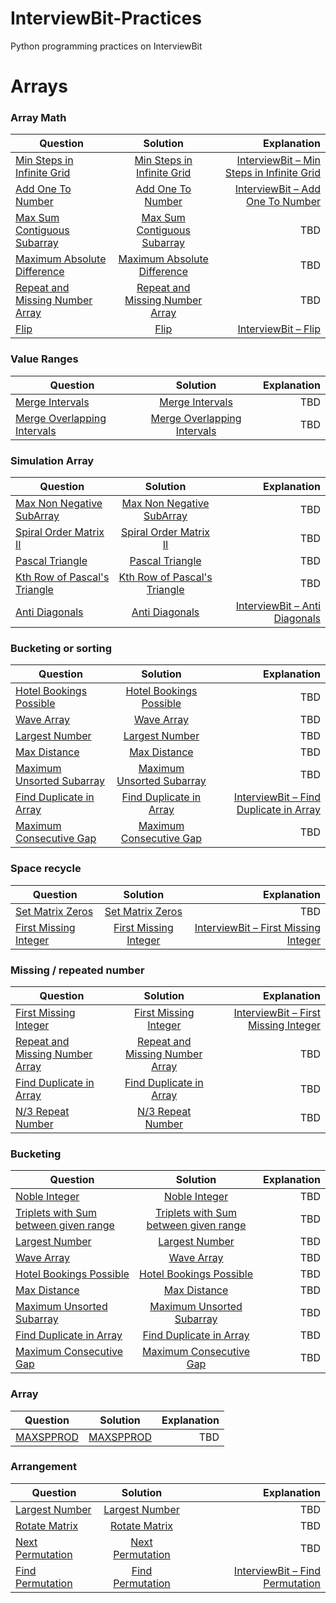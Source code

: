 # InterviewBit-Practices
Python programming practices on InterviewBit

# Arrays
### Array Math
| Question        | Solution           | Explanation  |
| ------------- |:-------------:| -----:|
| [Min Steps in Infinite Grid](https://www.interviewbit.com/problems/min-steps-in-infinite-grid/)      | [Min Steps in Infinite Grid](https://github.com/woodyko3234/InterviewBit-Practices/blob/master/Arrays/Array%20Math/Min_Steps_in_Infinite_Grid.py) | [InterviewBit – Min Steps in Infinite Grid](https://python5566.wordpress.com/2019/01/04/interviewbit-min-steps-in-infinite-grid/) |
| [Add One To Number](https://www.interviewbit.com/problems/add-one-to-number/)      | [Add One To Number](https://github.com/woodyko3234/InterviewBit-Practices/blob/master/Arrays/Array%20Math/Add_One_To_Number.py)      |   [InterviewBit – Add One To Number](https://python5566.wordpress.com/2017/10/26/interviewbit-add-one-to-number/) |
| [Max Sum Contiguous Subarray](https://www.interviewbit.com/problems/max-sum-contiguous-subarray/) | [Max Sum Contiguous Subarray](https://github.com/woodyko3234/InterviewBit-Practices/blob/master/Arrays/Array%20Math/Max_Sum_Contiguous_Subarray.py)      |    TBD |
| [Maximum Absolute Difference](https://www.interviewbit.com/problems/maximum-absolute-difference/) | [Maximum Absolute Difference](https://github.com/woodyko3234/InterviewBit-Practices/blob/master/Arrays/Array%20Math/Maximum_Absolute_Difference.py) | TBD |
| [Repeat and Missing Number Array](https://www.interviewbit.com/problems/repeat-and-missing-number-array/) | [Repeat and Missing Number Array](https://github.com/woodyko3234/InterviewBit-Practices/blob/master/Arrays/Array%20Math/Repeat_and_Missing_Number_Array.py) | TBD |
|[Flip](https://www.interviewbit.com/problems/flip/) | [Flip](https://github.com/woodyko3234/InterviewBit-Practices/blob/master/Arrays/Array%20Math/Flip.py) | [InterviewBit – Flip](https://python5566.wordpress.com/2017/11/21/interviewbit-flip/) |

### Value Ranges
| Question        | Solution           | Explanation  |
| ------------- |:-------------:| -----:|
| [Merge Intervals](https://www.interviewbit.com/problems/merge-intervals/) | [Merge Intervals](https://github.com/woodyko3234/InterviewBit-Practices/blob/master/Arrays/Value%20Ranges/Merge_Intervals.py) | TBD |
| [Merge Overlapping Intervals](https://www.interviewbit.com/problems/merge-overlapping-intervals/) | [Merge Overlapping Intervals](https://github.com/woodyko3234/InterviewBit-Practices/blob/master/Arrays/Value%20Ranges/Merge_Overlapping_Intervals.py) | TBD |

### Simulation Array
| Question        | Solution           | Explanation  |
| ------------- |:-------------:| -----:|
|[Max Non Negative SubArray](https://www.interviewbit.com/problems/max-non-negative-subarray/) | [Max Non Negative SubArray](https://github.com/woodyko3234/InterviewBit-Practices/blob/master/Arrays/Simulation%20Array/Max_Non_Negative_SubArray.py) | TBD |
|[Spiral Order Matrix II](https://www.interviewbit.com/problems/spiral-order-matrix-ii/) | [Spiral Order Matrix II](https://github.com/woodyko3234/InterviewBit-Practices/blob/master/Arrays/Simulation%20Array/Spiral_Order_Matrix_II.py) | TBD |
|[Pascal Triangle](https://www.interviewbit.com/problems/pascal-triangle/) | [Pascal Triangle](https://github.com/woodyko3234/InterviewBit-Practices/blob/master/Arrays/Simulation%20Array/Pascal_Triangle.py) | TBD |
|[Kth Row of Pascal's Triangle](https://www.interviewbit.com/problems/kth-row-of-pascals-triangle/) | [Kth Row of Pascal's Triangle](https://github.com/woodyko3234/InterviewBit-Practices/blob/master/Arrays/Simulation%20Array/Kth_Row_of_Pascal's_Triangle.py) | TBD |
|[Anti Diagonals](https://www.interviewbit.com/problems/anti-diagonals/) | [Anti Diagonals](https://github.com/woodyko3234/InterviewBit-Practices/blob/master/Arrays/Simulation%20Array/Anti_Diagonals.py) | [InterviewBit – Anti Diagonals](https://python5566.wordpress.com/2017/10/27/interviewbit-anti-diagonals/) |

### Bucketing or sorting
| Question        | Solution           | Explanation  |
| ------------- |:-------------:| -----:|
|[Hotel Bookings Possible](https://www.interviewbit.com/problems/hotel-bookings-possible/) | [Hotel Bookings Possible](https://github.com/woodyko3234/InterviewBit-Practices/blob/master/Arrays/Bucketing%20and%20Sorting/Hotel_Bookings_Possible.py) | TBD |
|[Wave Array](https://www.interviewbit.com/problems/wave-array/) | [Wave Array](https://github.com/woodyko3234/InterviewBit-Practices/blob/master/Arrays/Bucketing%20and%20Sorting/Wave_Array.py) | TBD |
|[Largest Number](https://www.interviewbit.com/problems/largest-number/) | [Largest Number](https://github.com/woodyko3234/InterviewBit-Practices/blob/master/Arrays/Bucketing%20and%20Sorting/Largest_Number.py) | TBD |
|[Max Distance](https://www.interviewbit.com/problems/max-distance/) | [Max Distance](https://github.com/woodyko3234/InterviewBit-Practices/blob/master/Arrays/Bucketing%20and%20Sorting/Max_Distance.py) | TBD |
|[Maximum Unsorted Subarray](https://www.interviewbit.com/problems/maximum-unsorted-subarray/) | [Maximum Unsorted Subarray](https://github.com/woodyko3234/InterviewBit-Practices/blob/master/Arrays/Bucketing%20and%20Sorting/Maximum_Unsorted_Subarray.py) | TBD |
|[Find Duplicate in Array](https://www.interviewbit.com/problems/find-duplicate-in-array/) | [Find Duplicate in Array](https://github.com/woodyko3234/InterviewBit-Practices/blob/master/Arrays/Bucketing%20and%20Sorting/Find_Duplicate_in_Array.py) | [InterviewBit – Find Duplicate in Array](https://python5566.wordpress.com/2017/11/01/interviewbit-find-duplicate-in-array/) |
|[Maximum Consecutive Gap](https://www.interviewbit.com/problems/maximum-consecutive-gap/) | [Maximum Consecutive Gap](https://github.com/woodyko3234/InterviewBit-Practices/blob/master/Arrays/Bucketing%20and%20Sorting/Maximum_Consecutive_Gap.py) | TBD |

### Space recycle
| Question        | Solution           | Explanation  |
| ------------- |:-------------:| -----:|
|[Set Matrix Zeros](https://www.interviewbit.com/problems/set-matrix-zeros/) | [Set Matrix Zeros](https://github.com/woodyko3234/InterviewBit-Practices/blob/master/Arrays/Space%20Recycle/Set_Matrix_Zeros.py) | TBD |
|[First Missing Integer](https://www.interviewbit.com/problems/first-missing-integer/) | [First Missing Integer](https://github.com/woodyko3234/InterviewBit-Practices/blob/master/Arrays/Space%20Recycle/First_Missing_Integer.py) | [InterviewBit – First Missing Integer](https://python5566.wordpress.com/2017/11/13/interviewbit-first-missing-integer/) |

### Missing / repeated number
| Question        | Solution           | Explanation  |
| ------------- |:-------------:| -----:|
|[First Missing Integer](https://www.interviewbit.com/problems/first-missing-integer/) | [First Missing Integer](https://github.com/woodyko3234/InterviewBit-Practices/blob/master/Arrays/Space%20Recycle/First_Missing_Integer.py) | [InterviewBit – First Missing Integer](https://python5566.wordpress.com/2017/11/13/interviewbit-first-missing-integer/) |
|[Repeat and Missing Number Array](https://www.interviewbit.com/problems/repeat-and-missing-number-array/) | [Repeat and Missing Number Array](https://github.com/woodyko3234/InterviewBit-Practices/blob/master/Arrays/Array%20Math/Repeat_and_Missing_Number_Array.py) | TBD |
|[Find Duplicate in Array](https://www.interviewbit.com/problems/find-duplicate-in-array/) | [Find Duplicate in Array](https://github.com/woodyko3234/InterviewBit-Practices/blob/master/Arrays/Missing%20or%20repeated%20number/Find_Duplicate_in_Array.py) | TBD |
|[N/3 Repeat Number](https://www.interviewbit.com/problems/n3-repeat-number/) | [N/3 Repeat Number](https://github.com/woodyko3234/InterviewBit-Practices/blob/master/Arrays/Missing%20or%20repeated%20number/N3_Repeat_Number.py) | TBD |

### Bucketing
| Question        | Solution           | Explanation  |
| ------------- |:-------------:| -----:|
|[Noble Integer](https://www.interviewbit.com/problems/noble-integer/) | [Noble Integer](https://github.com/woodyko3234/InterviewBit-Practices/blob/master/Arrays/Bucketing/Noble_Integer.py) | TBD |
|[Triplets with Sum between given range](https://www.interviewbit.com/problems/triplets-with-sum-between-given-range/) |[Triplets with Sum between given range](https://github.com/woodyko3234/InterviewBit-Practices/blob/master/Arrays/Bucketing/Triplets_with_Sum_between_given_range.py) | TBD |
[Largest Number](https://www.interviewbit.com/problems/largest-number/) | [Largest Number](https://github.com/woodyko3234/InterviewBit-Practices/blob/master/Arrays/Bucketing%20and%20Sorting/Largest_Number.py) | TBD |
|[Wave Array](https://www.interviewbit.com/problems/wave-array/) | [Wave Array](https://github.com/woodyko3234/InterviewBit-Practices/blob/master/Arrays/Bucketing%20and%20Sorting/Wave_Array.py) | TBD |
|[Hotel Bookings Possible](https://www.interviewbit.com/problems/hotel-bookings-possible/) | [Hotel Bookings Possible](https://github.com/woodyko3234/InterviewBit-Practices/blob/master/Arrays/Bucketing%20and%20Sorting/Hotel_Bookings_Possible.py) | TBD |
|[Max Distance](https://www.interviewbit.com/problems/max-distance/) | [Max Distance](https://github.com/woodyko3234/InterviewBit-Practices/blob/master/Arrays/Bucketing%20and%20Sorting/Max_Distance.py) | TBD |
|[Maximum Unsorted Subarray](https://www.interviewbit.com/problems/maximum-unsorted-subarray/) | [Maximum Unsorted Subarray](https://github.com/woodyko3234/InterviewBit-Practices/blob/master/Arrays/Bucketing%20and%20Sorting/Maximum_Unsorted_Subarray.py) | TBD |
|[Find Duplicate in Array](https://www.interviewbit.com/problems/find-duplicate-in-array/) | [Find Duplicate in Array](https://github.com/woodyko3234/InterviewBit-Practices/blob/master/Arrays/Bucketing%20and%20Sorting/Find_Duplicate_in_Array.py) | TBD |
|[Maximum Consecutive Gap](https://www.interviewbit.com/problems/maximum-consecutive-gap/) | [Maximum Consecutive Gap](https://github.com/woodyko3234/InterviewBit-Practices/blob/master/Arrays/Bucketing%20and%20Sorting/Maximum_Consecutive_Gap.py) | TBD |

### Array
| Question        | Solution           | Explanation  |
| ------------- |:-------------:| -----:|
|[MAXSPPROD](https://www.interviewbit.com/problems/maxspprod/)|[MAXSPPROD](https://github.com/woodyko3234/InterviewBit-Practices/blob/master/Arrays/Array/MAXSPPROD.py)| TBD |

### Arrangement
| Question        | Solution           | Explanation  |
| ------------- |:-------------:| -----:|
|[Largest Number](https://www.interviewbit.com/problems/largest-number/) | [Largest Number](https://github.com/woodyko3234/InterviewBit-Practices/blob/master/Arrays/Bucketing%20and%20Sorting/Largest_Number.py) | TBD |
|[Rotate Matrix](https://www.interviewbit.com/problems/rotate-matrix/)|[Rotate Matrix](https://github.com/woodyko3234/InterviewBit-Practices/blob/master/Arrays/Arrangement/Rotate_Matrix.py)| TBD |
|[Next Permutation](https://www.interviewbit.com/problems/next-permutation/)|[Next Permutation](https://github.com/woodyko3234/InterviewBit-Practices/blob/master/Arrays/Arrangement/Next_Permutation.py)| TBD |
|[Find Permutation](https://www.interviewbit.com/problems/find-permutation/)|[Find Permutation](https://github.com/woodyko3234/InterviewBit-Practices/blob/master/Arrays/Arrangement/Find_Permutation.py)| [InterviewBit – Find Permutation](https://python5566.wordpress.com/2017/11/02/interviewbit-find-permutation/) |
